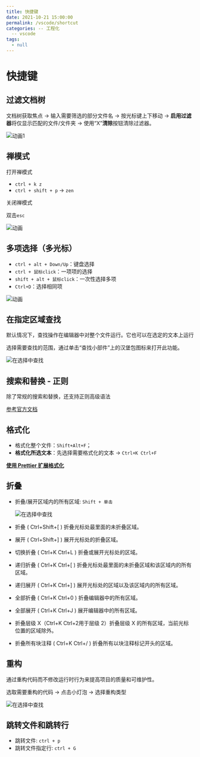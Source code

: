 ```yaml
---
title: 快捷键
date: 2021-10-21 15:00:00
permalink: /vscode/shortcut
categories: -- 工程化
  -- vscode
tags:
  - null
---
```


# 快捷键

## 过滤文档树

文档树获取焦点 -> 输入需要筛选的部分文件名 -> 按光标键上下移动 -> **启用过滤器**将仅显示匹配的文件/文件夹 -> 使用“X”**清除**按钮清除过滤器。

![动画1](/img/48.gif)

## 禅模式

打开禅模式

* `ctrl + k z`  
* `ctrl + shift + p` -> `zen` 

关闭禅模式

双击`esc` 

![动画](/img/49.gif)

## 多项选择（多光标）

* `ctrl + alt + Down/Up`：键盘选择
* `ctrl + 鼠标click`：一项项的选择
* `shift + alt + 鼠标click`：一次性选择多项
* `Ctrl+D`：选择相同项

![动画](/img/51.gif)

## 在指定区域查找

默认情况下，查找操作在编辑器中对整个文件运行。它也可以在选定的文本上运行

选择需要查找的范围，通过单击“查找小部件”上的汉堡包图标来打开此功能。

![在选择中查找](/img/52.gif)

## 搜索和替换 - 正则

除了常规的搜索和替换，还支持正则高级语法

[参考官方文档](https://code.visualstudio.com/docs/editor/codebasics#_advanced-search-options)

## 格式化

* 格式化整个文件：`Shift+Alt+F`；
* **格式化所选文本**：先选择需要格式化的文本 -> `Ctrl+K Ctrl+F`

**[使用 Prettier 扩展格式化](/vscode/prettier/)**

## 折叠

* 折叠/展开区域内的所有区域: `Shift + 单击`

  ![在选择中查找](/img/53.gif)

* 折叠 ( Ctrl+Shift+[ ) 折叠光标处最里面的未折叠区域。

* 展开 ( Ctrl+Shift+] ) 展开光标处的折叠区域。

* 切换折叠 ( Ctrl+K Ctrl+L ) 折叠或展开光标处的区域。

* 递归折叠 ( Ctrl+K Ctrl+[ ) 折叠光标处最里面的未折叠区域和该区域内的所有区域。

* 递归展开 ( Ctrl+K Ctrl+] ) 展开光标处的区域以及该区域内的所有区域。

* 全部折叠 ( Ctrl+K Ctrl+0 ) 折叠编辑器中的所有区域。

* 全部展开 ( Ctrl+K Ctrl+J ) 展开编辑器中的所有区域。

* 折叠层级 X（Ctrl+K Ctrl+2用于层级 2）折叠层级 X 的所有区域，当前光标位置的区域除外。

* 折叠所有块注释 ( Ctrl+K Ctrl+/ ) 折叠所有以块注释标记开头的区域。

## 重构

通过重构代码而不修改运行时行为来提高项目的质量和可维护性。

选取需要重构的代码 -> 点击小灯泡 -> 选择重构类型

![在选择中查找](/img/54.gif)

## 跳转文件和跳转行

* 跳转文件: `ctrl + p`
* 跳转文件指定行: `ctrl + G`